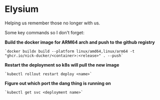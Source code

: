 # Elysium

Helping us remember those no longer with us.

Some key commands so I don't forget:

**Build the docker image for ARM64 arch and push to the github registry**
    
    `docker buildx build --platform linux/amd64,linux/arm64 -t "ghcr.io/nick-ducker/<container>:<release>" . --push`

**Restart the deployment so k8s will pull the new image**

    `kubectl rollout restart deploy <name>`

**Figure out which port the dang thing is running on**

    `kubectl get svc <deployment name>`